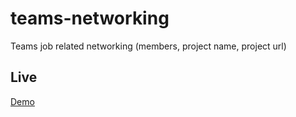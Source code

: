 # teams-networking

Teams job related networking (members, project name, project url)

## Live

[Demo](https://ieemy.github.io/teams-networking/)
